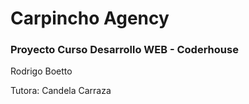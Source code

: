 # Carpincho Agency
### Proyecto Curso Desarrollo WEB - Coderhouse

Rodrigo Boetto

Tutora: Candela Carraza